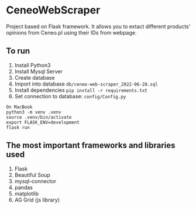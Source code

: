 # CeneoWebScraper
Project based on Flask framework. It allows you to extact different products' opinions from Ceneo.pl using their IDs from webpage.

## To run
1. Install Python3
2. Install Mysql Server
3. Create database
4. Import into database `db/ceneo-web-scraper_2022-06-28.sql`
5. Install dependencies `pip install -r requirements.txt`
6. Set connection to database: `config/Config.py`

```
On MacBook
python3 -m venv .venv
source .venv/bin/activate
export FLASK_ENV=development
flask run
```

## The most important frameworks and libraries used
1. Flask
2. Beautiful Soup
3. mysql-connector
4. pandas
5. matplotlib
6. AG Grid (js library)
